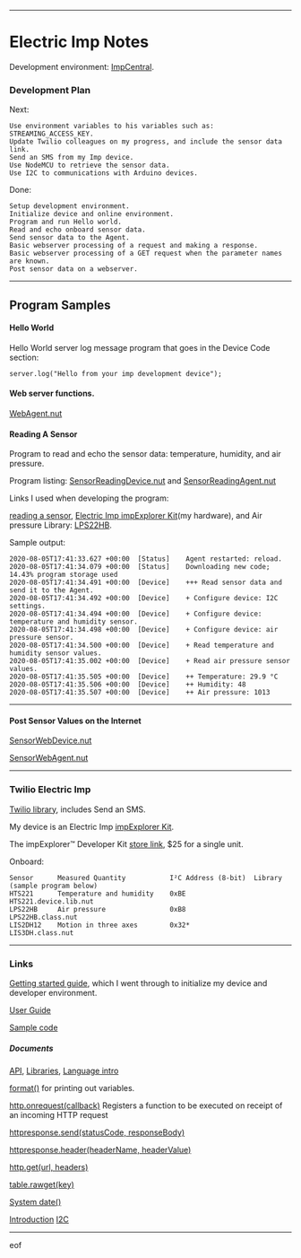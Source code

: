 --------------------------------------------------------------------------------
# Electric Imp Notes

Development environment: [ImpCentral](https://impcentral.electricimp.com).

### Development Plan

Next:
````
Use environment variables to his variables such as: STREAMING_ACCESS_KEY.
Update Twilio colleagues on my progress, and include the sensor data link.
Send an SMS from my Imp device.
Use NodeMCU to retrieve the sensor data.
Use I2C to communications with Arduino devices.
````

Done:
````
Setup development environment.
Initialize device and online environment.
Program and run Hello world.
Read and echo onboard sensor data.
Send sensor data to the Agent.
Basic webserver processing of a request and making a response.
Basic webserver processing of a GET request when the parameter names are known.
Post sensor data on a webserver.
````
--------------------------------------------------------------------------------
## Program Samples

#### Hello World

Hello World server log message program that goes in the Device Code section:
````
server.log("Hello from your imp development device");
````

#### Web server functions.

[WebAgent.nut](WebAgent.nut)

#### Reading A Sensor

Program to read and echo the sensor data: temperature, humidity, and air pressure.

Program listing:
[SensorReadingDevice.nut](SensorReadingDevice.nut) and
[SensorReadingAgent.nut](SensorReadingAgent.nut)

Links I used when developing the program:

[reading a sensor](https://developer.electricimp.com/examples/introduction-applications/reading-sensor),
[Electric Imp impExplorer Kit](https://developer.electricimp.com/hardware/resources/reference-designs/explorerkit)(my hardware),
and
Air pressure Library: [LPS22HB](https://developer.electricimp.com/libraries/hardware/lps22hb).

Sample output:
````
2020-08-05T17:41:33.627 +00:00 	[Status] 	Agent restarted: reload.
2020-08-05T17:41:34.079 +00:00 	[Status] 	Downloading new code; 14.43% program storage used
2020-08-05T17:41:34.491 +00:00 	[Device] 	+++ Read sensor data and send it to the Agent.
2020-08-05T17:41:34.492 +00:00 	[Device] 	+ Configure device: I2C settings.
2020-08-05T17:41:34.494 +00:00 	[Device] 	+ Configure device: temperature and humidity sensor.
2020-08-05T17:41:34.498 +00:00 	[Device] 	+ Configure device: air pressure sensor.
2020-08-05T17:41:34.500 +00:00 	[Device] 	+ Read temperature and humidity sensor values.
2020-08-05T17:41:35.002 +00:00 	[Device] 	+ Read air pressure sensor values.
2020-08-05T17:41:35.505 +00:00 	[Device] 	++ Temperature: 29.9 °C
2020-08-05T17:41:35.506 +00:00 	[Device] 	++ Humidity: 48
2020-08-05T17:41:35.507 +00:00 	[Device] 	++ Air pressure: 1013
````

--------------------------------------------------------------------------------
#### Post Sensor Values on the Internet

[SensorWebDevice.nut](SensorWebDevice.nut)

[SensorWebAgent.nut](SensorWebAgent.nut)

--------------------------------------------------------------------------------
### Twilio Electric Imp

[Twilio library](https://developer.electricimp.com/libraries/webservices/twilio),
includes Send an SMS.

My device is an
Electric Imp [impExplorer Kit](https://developer.electricimp.com/hardware/resources/reference-designs/explorerkit).

The impExplorer™ Developer Kit
[store link](https://store.electricimp.com/collections/featured-products/products/impexplorer-developer-kit?variant=32325242585148),
$25 for a single unit.

Onboard:
````
Sensor      Measured Quantity           I²C Address (8-bit)  Library (sample program below)
HTS221      Temperature and humidity    0xBE                 HTS221.device.lib.nut
LPS22HB     Air pressure                0xB8                 LPS22HB.class.nut
LIS2DH12    Motion in three axes        0x32*                LIS3DH.class.nut
````
--------------------------------------------------------------------------------
### Links

[Getting started guide](https://developer.electricimp.com/gettingstarted/generic),
which I went through to initialize my device and developer environment.

[User Guide](https://developer.electricimp.com/tools/impcentral/impcentralintroduction)

[Sample code](https://developer.electricimp.com/examples)

##### Documents

[API](https://developer.electricimp.com/api),
[Libraries](https://developer.electricimp.com/integrations),
[Language intro](https://developer.electricimp.com/squirrel/squirrel-guide/introduction)

[format()](https://developer.electricimp.com/squirrel/string/format) for printing out variables.

[http.onrequest(callback)](https://developer.electricimp.com/api/http/onrequest)
Registers a function to be executed on receipt of an incoming HTTP request

[httpresponse.send(statusCode, responseBody)](https://developer.electricimp.com/api/httpresponse/send)

[httpresponse.header(headerName, headerValue)](https://developer.electricimp.com/api/httpresponse/header)

[http.get(url, headers)](https://developer.electricimp.com/api/http/get)

[table.rawget(key)](https://developer.electricimp.com/squirrel/table/rawget)

[System date()](https://developer.electricimp.com/squirrel/system/date)

[Introduction](https://developer.electricimp.com/resources/i2c)
[I2C](https://developer.electricimp.com/api/hardware/i2c)

--------------------------------------------------------------------------------
eof